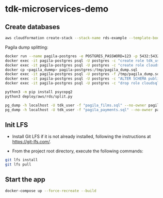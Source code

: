 # tdk-microservices-demo

## Create databases

```bash
aws cloudformation create-stack --stack-name rds-example --template-body file://deploy/aws/rds/postgres-dbs.yaml --parameters ParameterKey=DBName,ParameterValue=db1 ParameterKey=DBPassword,ParameterValue=password1
```

Pagila dump splitting:

```bash
docker run --name pagila-postgres -e POSTGRES_PASSWORD=123 -p 5432:5432 -d postgres
docker exec -it pagila-postgres psql -U postgres -c "create role tdk_user login password 'tdk_user123';"
docker exec -it pagila-postgres psql -U postgres -c "create role cloudsqladmin;"
docker cp <pagila_dummp> pagila-postgres:/tmp/pagila_dump.sql
docker exec -it pagila-postgres psql -U postgres -f /tmp/pagila_dump.sql
docker exec -it pagila-postgres psql -U postgres -c "ALTER SCHEMA public OWNER TO tdk_user;" tdk_sakila_input_1gb
docker exec -it pagila-postgres psql -U postgres -c "drop role cloudsqladmin;" tdk_sakila_input_1gb

python3 -m pip install psycopg2 
python3 deploy/aws/rds/split.py

pg_dump -h localhost -U tdk_user -f "pagila_films.sql" --no-owner pagila_films
pg_dump -h localhost -U tdk_user -f "pagila_payments.sql" --no-owner pagila_payments
```

## Init LFS
- Install Git LFS if it is not already installed, following the instructions at https://git-lfs.com/.

- From the project root directory, execute the following commands:

```bash
git lfs install
git lfs pull
```

## Start the app

```bash
docker-compose up --force-recreate --build
```
